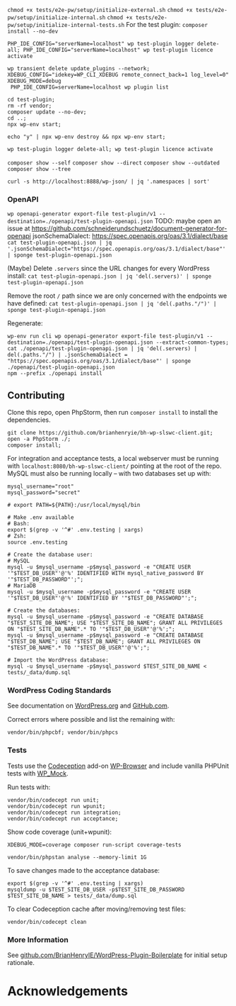 


`chmod +x tests/e2e-pw/setup/initialize-external.sh`
`chmod +x tests/e2e-pw/setup/initialize-internal.sh`
`chmod +x tests/e2e-pw/setup/initialize-internal-tests.sh`
For the test plugin:
`composer install --no-dev`

`PHP_IDE_CONFIG="serverName=localhost" wp test-plugin logger delete-all; PHP_IDE_CONFIG="serverName=localhost" wp test-plugin licence activate`

```
wp transient delete update_plugins --network; XDEBUG_CONFIG="idekey=WP_CLI_XDEBUG remote_connect_back=1 log_level=0" XDEBUG_MODE=debug 
 PHP_IDE_CONFIG=serverName=localhost wp plugin list
```

```
cd test-plugin;
rm -rf vendor;
composer update --no-dev;
cd ..;
npx wp-env start;
```
```
echo "y" | npx wp-env destroy && npx wp-env start;
```


`wp test-plugin logger delete-all; wp test-plugin licence activate`

`composer show --self`
`composer show --direct`
`composer show --outdated`
`composer show --tree`

`curl -s http://localhost:8888/wp-json/ | jq '.namespaces | sort'`

### OpenAPI

`wp openapi-generator export-file test-plugin/v1 --destination=./openapi/test-plugin-openapi.json`
TODO: maybe open an issue at https://github.com/schneiderundschuetz/document-generator-for-openapi
jsonSchemaDialect: https://spec.openapis.org/oas/3.1/dialect/base
`cat test-plugin-openapi.json | jq '.jsonSchemaDialect="https://spec.openapis.org/oas/3.1/dialect/base"' | sponge test-plugin-openapi.json`


(Maybe) Delete `.servers` since the URL changes for every WordPress install:
`cat test-plugin-openapi.json | jq 'del(.servers)' | sponge test-plugin-openapi.json`

Remove the root `/` path since we are only concerned with the endpoints we have defined:
`cat test-plugin-openapi.json | jq 'del(.paths."/")' | sponge test-plugin-openapi.json`

Regenerate:
```
wp-env run cli wp openapi-generator export-file test-plugin/v1 --destination=./openapi/test-plugin-openapi.json --extract-common-types;
cat ./openapi/test-plugin-openapi.json | jq 'del(.servers) | del(.paths."/") | .jsonSchemaDialect = "https://spec.openapis.org/oas/3.1/dialect/base"' | sponge ./openapi/test-plugin-openapi.json
npm --prefix ./openapi install
```


## Contributing

Clone this repo, open PhpStorm, then run `composer install` to install the dependencies.

```
git clone https://github.com/brianhenryie/bh-wp-slswc-client.git;
open -a PhpStorm ./;
composer install;
```

For integration and acceptance tests, a local webserver must be running with `localhost:8080/bh-wp-slswc-client/` pointing at the root of the repo. MySQL must also be running locally – with two databases set up with:

```
mysql_username="root"
mysql_password="secret"

# export PATH=${PATH}:/usr/local/mysql/bin

# Make .env available 
# Bash:
export $(grep -v '^#' .env.testing | xargs)
# Zsh:
source .env.testing

# Create the database user:
# MySQL
mysql -u $mysql_username -p$mysql_password -e "CREATE USER '"$TEST_DB_USER"'@'%' IDENTIFIED WITH mysql_native_password BY '"$TEST_DB_PASSWORD"';";
# MariaDB
mysql -u $mysql_username -p$mysql_password -e "CREATE USER '"$TEST_DB_USER"'@'%' IDENTIFIED BY '"$TEST_DB_PASSWORD"';";

# Create the databases:
mysql -u $mysql_username -p$mysql_password -e "CREATE DATABASE "$TEST_SITE_DB_NAME"; USE "$TEST_SITE_DB_NAME"; GRANT ALL PRIVILEGES ON "$TEST_SITE_DB_NAME".* TO '"$TEST_DB_USER"'@'%';";
mysql -u $mysql_username -p$mysql_password -e "CREATE DATABASE "$TEST_DB_NAME"; USE "$TEST_DB_NAME"; GRANT ALL PRIVILEGES ON "$TEST_DB_NAME".* TO '"$TEST_DB_USER"'@'%';";

# Import the WordPress database:
mysql -u $mysql_username -p$mysql_password $TEST_SITE_DB_NAME < tests/_data/dump.sql
```

### WordPress Coding Standards

See documentation on [WordPress.org](https://make.wordpress.org/core/handbook/best-practices/coding-standards/) and [GitHub.com](https://github.com/WordPress/WordPress-Coding-Standards).

Correct errors where possible and list the remaining with:

```
vendor/bin/phpcbf; vendor/bin/phpcs
```

### Tests

Tests use the [Codeception](https://codeception.com/) add-on [WP-Browser](https://github.com/lucatume/wp-browser) and include vanilla PHPUnit tests with [WP_Mock](https://github.com/10up/wp_mock). 

Run tests with:

```
vendor/bin/codecept run unit;
vendor/bin/codecept run wpunit;
vendor/bin/codecept run integration;
vendor/bin/codecept run acceptance;
```

Show code coverage (unit+wpunit):

```
XDEBUG_MODE=coverage composer run-script coverage-tests 
```

```
vendor/bin/phpstan analyse --memory-limit 1G
```

To save changes made to the acceptance database:

```
export $(grep -v '^#' .env.testing | xargs)
mysqldump -u $TEST_SITE_DB_USER -p$TEST_SITE_DB_PASSWORD $TEST_SITE_DB_NAME > tests/_data/dump.sql
```

To clear Codeception cache after moving/removing test files:

```
vendor/bin/codecept clean
```

### More Information

See [github.com/BrianHenryIE/WordPress-Plugin-Boilerplate](https://github.com/BrianHenryIE/WordPress-Plugin-Boilerplate) for initial setup rationale. 

# Acknowledgements